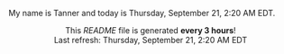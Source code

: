 My name is Tanner and today is Thursday, September 21, 2:20 AM EDT.

<p align="center">This <i>README</i> file is generated <b>every 3 hours</b>!</br>Last refresh: Thursday, September 21, 2:20 AM EDT<br /></p>
